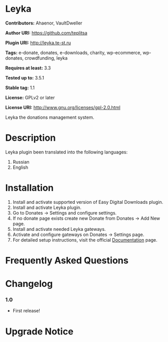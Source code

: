 # Leyka #
**Contributors:** Ahaenor, VaultDweller

**Author URI:** https://github.com/teplitsa

**Plugin URI:** http://leyka.te-st.ru

**Tags:** e-donate, donates, e-downloads, charity, wp-ecommerce, wp-donates, crowdfunding, leyka

**Requires at least:** 3.3

**Tested up to:** 3.5.1

**Stable tag:** 1.1

**License:** GPLv2 or later

**License URI:** http://www.gnu.org/licenses/gpl-2.0.html

Leyka the donations management system.

# Description #
Leyka plugin been translated into the following languages:

1. Russian
2. English

# Installation #
1. Install and activate supported version of Easy Digital Downloads plugin.
2. Install and activate Leyka plugin.
3. Go to Donates -> Settings and configure settings.
4. If no donate page exists create new Donate from Donates -> Add New page.
5. Install and activate needed Leyka gateways.
6. Activate and configure gateways on Donates -> Settings page.
7. For detailed setup instructions, visit the official [Documentation](http://leyka.te-st.ru) page.

# Frequently Asked Questions #

# Changelog #
### 1.0 ###
* First release!

# Upgrade Notice #
